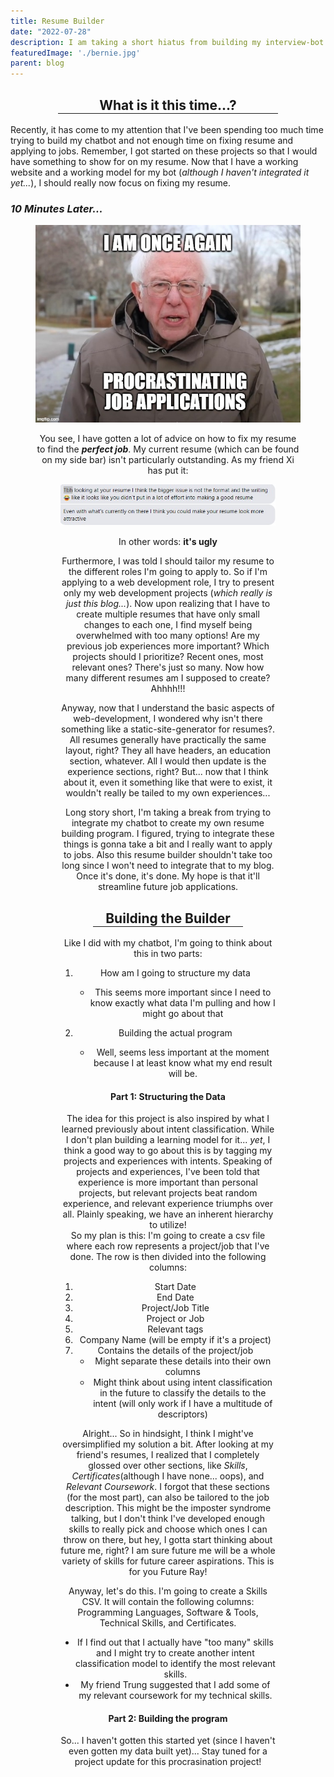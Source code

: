 ```yaml
---
title: Resume Builder
date: "2022-07-28"
description: I am taking a short hiatus from building my interview-bot in order to focus on developing my resume and actually submit job applications. However, I find myself once again being overwhelmed because not only am I bad at interviews. I am also bad at organizing my own resume. So instead, I'm going to create a program to help me. 
featuredImage: './bernie.jpg'
parent: blog
---
```



<h2 class="font-italic font-weight-bold" align="center"> What is it this time...? <hr color="blue" width="70%" align="center" style="margin: auto auto auto"> </h2>  

Recently, it has come to my attention that I've been spending too much time trying to build my chatbot and not enough time on fixing resume and applying to jobs. Remember, I got started on these projects so that I would have something to show for on my resume. Now that I have a working website and a working model for my bot (_although I haven't integrated it yet..._), I should really now focus on fixing my resume. 

### _10 Minutes Later..._ ###

<figure align='center'>
<img src = './bernie.jpg'/>
<div></div>

You see, I have gotten a lot of advice on how to fix my resume to find the ***perfect job***. My current resume (which can be found on my side bar) isn't particularly outstanding. As my friend Xi has put it: 
<figure align='center'>
<img src = './friend.jpg'/>
<div></div>

In other words: **it's ugly**  
  
Furthermore, I was told I should tailor my resume to the different roles I'm going to apply to. So if I'm applying to a web development role, I try to present only my web development projects (_which really is just this blog..._). Now upon realizing that I have to create multiple resumes that have only small changes to each one, I find myself being overwhelmed with too many options! Are my previous job experiences more important? Which projects should I prioritize? Recent ones, most relevant ones? There's just so many. Now how many different resumes am I supposed to create? Ahhhh!!!  

Anyway, now that I understand the basic aspects of web-development, I wondered why isn't there something like a static-site-generator for resumes?. All resumes generally have practically the same layout, right? They all have headers, an education section, whatever. All I would then update is the experience sections, right? But... now that I think about it, even it something like that were to exist, it wouldn't really be tailed to my own experiences... 
  
Long story short, I'm taking a break from trying to integrate my chatbot to create my own resume building program. I figured, trying to integrate these things is gonna take a bit and I really want to apply to jobs. Also this resume builder shouldn't take too long since I won't need to integrate that to my blog. Once it's done, it's done. My hope is that it'll streamline future job applications. 

<h2 class="font-italic font-weight-bold" align="center"> Building the Builder <hr color="blue" width="70%" align="center" style="margin: auto auto auto"> </h2> 

Like I did with my chatbot, I'm going to think about this in two parts:  

1. How am I going to structure my data
    - This seems more important since I need to know exactly what data I'm pulling and how I might go about that  
  

2. Building the actual program
    - Well, seems less important at the moment because I at least know what my end result will be. 
  
#### **Part 1:** Structuring the Data  
The idea for this project is also inspired by what I learned previously about intent classification. While I don't plan building a learning model for it... _yet_, I think a good way to go about this is by tagging my projects and experiences with intents. Speaking of projects and experiences, I've been told that experience is more important than personal projects, but relevant projects beat random experience, and relevant experience triumphs over all. Plainly speaking, we have an inherent hierarchy to utilize!  
So my plan is this: I'm going to create a csv file where each row represents a project/job that I've done. The row is then divided into the following columns: 
1. Start Date
2. End Date
3. Project/Job Title
4. Project or Job 
5. Relevant tags
6. Company Name (will be empty if it's a project)
7. Contains the details of the project/job
    - Might separate these details into their own columns
    - Might think about using intent classification in the future to classify the details to the intent (will only work if I have a multitude of descriptors) 
  
Alright... So in hindsight, I think I might've oversimplified my solution a bit. After looking at my friend's resumes, I realized that I completely glossed over other sections, like *Skills*, *Certificates*(although I have none... oops), and *Relevant Coursework*. I forgot that these sections (for the most part), can also be tailored to the job description. This might be the imposter syndrome talking, but I don't think I've developed enough skills to really pick and choose which ones I can throw on there, but hey, I gotta start thinking about future me, right? I am sure future me will be a whole variety of skills for future career aspirations. This is for you Future Ray!  
 
Anyway, let's do this. I'm going to create a Skills CSV. It will contain the following columns:  
  Programming Languages, Software & Tools, Technical Skills, and Certificates. 
- If I find out that I actually have "too many" skills and I might try to create another intent classification model to identify the most relevant skills. 
- My friend Trung suggested that I add some of my relevant coursework for my technical skills. 

#### **Part 2:** Building the program

So... I haven't gotten this started yet (since I haven't even gotten my data built yet)... Stay tuned for a project update for this procrasination project!